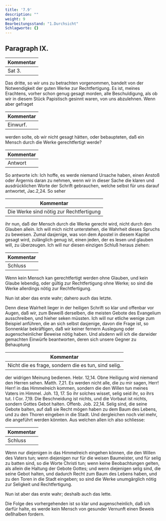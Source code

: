 ```yaml
---
title: '7.9'
description: ""
weight: 9
Bearbeitungsstand: "1.Durchsicht"
Schlagworte: {}
---
```


<!-- seite 321 -->
Paragraph  IX.
--------------

| Kommentar |
|-------------|
| Sat 3. |


Das dritte, so wir uns zu betrachten vorgenommen,
bandelt von der Notwendigkeit der guten
Werke zur Rechtfertigung. Es ist, meines Erachtens,
vorher schon genug gesagt morden, alle Beschuldigung,
als ob wir in diesem Stück Papistisch gesinnt
waren, von uns abzulehnen. Wenn aber gefraget

| Kommentar |
|-------------|
| Einwurf. |

werden solte, ob wir nicht gesagt hätten, oder bebaupteten,
daß ein Mensch durch die Werke gerechtfertigt
werde?

| Kommentar |
|-------------|
| Antwort |

So antworte ich: Ich hoffe, es werde niemand
Ursache haben, einen Anstoß oder Ärgernis daran zu
nehmen, wenn wir in dieser Sache die klaren und ausdrücklichen
Worte der Schrift gebrauchen, welche
selbst für uns darauf antwortet, Jac.2,24. So seher

| Kommentar |
|-------------|
| Die Werke sind nötig zur Rechtfertigung |

ihr nun, daß der Mensch durch die Werke gerecht
wird, nicht durch den Glauben allein. Ich will
mich nicht unterstehen, die Wahrheit dieses Spruchs
zu beweisen. Zumal dasjenige, was von dem Apostel
in diesem Kapitel gesagt wird, zulänglich genug ist,
einen jeden, der es lesen und glauben will, zu überzeugen.
Ich will nur diesen einzigen Schluß heraus ziehen:

| Kommentar |
|-------------|
| Schluss |

Wenn kein Mensch kan gerechtfertigt werden ohne
Glauben, und kein Glaube lebendig, oder gültig zur
Rechtfertigung ohne Werke; so sind die Werke allerdings
nötig zur Rechtfertigung.

Nun ist aber das erste wahr; dahero auch das letzte.

Denn diese Walrheit lieger in der heiligen Schrift
so klar und offenbar vor Augen, daß wir, zum Beweiß
derselben, die meisten Gebote des Evangelium ausschreiben,<!-- seite 322 -->
und hieher seken müssten. Ich will nur etliche
wenige zum Beispiel anführen, die an sich selbst
dasjenige, davon die Frage ist, so Sonnenklar bekräftigen,
daß wir keiner fernern Auslegung oder augenscheinlicher
Beweise nötig haben. Und
alsdenn will ich die darwider gemachten Einwürfe beantworten,
deren sich unsere Gegner zu Behauptung

| Kommentar |
|-------------|
| Nicht die es frage, sondern die es tun, sind selig. |

der widrigen Meinung bedienen. Hebr. 12,14. Obne
Heiligung wird niemand den Herren sehen.
Matth. 7,21. Es werden nicht alle, die zu mir
sagen, Herr! Herr! in das Himmelreich kommen,
sondern die den Willen tun meines Vaters
im Himmel. Joh. 13, 17. So ihr solches wisset,
selig seid ihr, so ihrs tut. I Cor. 7,19. Die Beschneidung
ist nichts, und die Vorbaut ist nichts,
sondern Gottes Gebot halten. Offenb. Job. 22,14.
Selig sind, die seine Gebote balten, auf daß
sie Recht mögen haben zu dem Baum des Lebens,
und zu den Thoren eingeben in die Stadt. Und
dergleichen noch viel mehr, die angeführt werden könnten.
Aus welchen allen ich also schliesse:

| Kommentar |
|-------------|
| Schluss |

Wenn nur diejenigen in das Himmelreich eingehen
können, die den Willen des Vaters tun; wenn diejenigen
nur für die weisen Baumeister, und für selig
zu batten sind, so die Worte Christi tun; wenn keine
Beobachtungen gelten, als allein die Haltung der Gebote
Gottes; und wenn diejenigen selig sind, die seine
Gebot halten, und dadurch Recht zum Baum des
Lebens haben, und zu den Toren in die Stadt
eingeben; so sind die Werke unumgärglich nötig
zur Seligkeit und Rechtfertigung.

Nun ist aber das erste wahr; deshalb auch das
lette.

Die Folge des vorhergehenden ist so klar und augenscheinlich,
daß ich darfür halte, es werde kein Mensch
von gesunder Vernunft einen Beweis deßhalben fordern.

